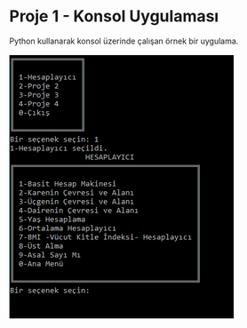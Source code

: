 <h1>Proje 1 - Konsol Uygulaması</h1>

Python kullanarak konsol üzerinde çalışan örnek bir uygulama.
<br>
<br>
<img src="assets/ss.PNG" alt="Example ScreenShot">
